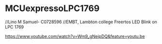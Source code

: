 #  MCUexpressoLPC1769
//Lino M Samuel- C0728596
//EMBT, Lambton college
Freertos LED Blink on LPC 1769


https://www.youtube.com/watch?v=Wm9_gNeipDQ&feature=youtu.be



